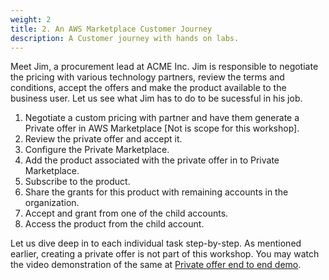 ```yaml
---
weight: 2
title: 2. An AWS Marketplace Customer Journey
description: A Customer journey with hands on labs.
---
```


Meet Jim, a procurement lead at ACME Inc. Jim is responsible to negotiate the pricing with various technology partners, review the terms and conditions, accept the offers and make the product available to the business user. Let us see what Jim has to do to be sucessful in his job.

1. Negotiate a custom pricing with partner and have them generate a Private offer in AWS Marketplace [Not is scope for this workshop].
2. Review the private offer and accept it.
3. Configure the Private Marketplace.
4. Add the product associated with the private offer in to Private Marketplace.
5. Subscribe to the product.
5. Share the grants for this product with remaining accounts in the organization.
6. Accept and grant from one of the child accounts.
7. Access the product from the child account.


Let us dive deep in to each individual task step-by-step. As mentioned earlier, creating a private offer is not part of this workshop. You may watch the video demonstration of the same at [Private offer end to end demo](https://amazon.awsapps.com/workdocs/index.html#/document/0ab2f7879b6679d9cd7742b866f416610e1fd12c3feeb1cbbe57d8922f3eac7d).
